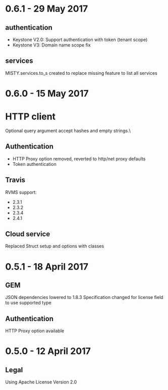 # 0.6.1 - 29 May 2017

## authentication
* Keystone V2.0: Support authentication with token (tenant scope)
* Keystone V3: Domain name scope fix

## services
MISTY.services.to_s created to replace missing feature to list all services

# 0.6.0 - 15 May 2017

# HTTP client
Optional query argument accept hashes and empty strings.\

## Authentication
* HTTP Proxy option removed, reverted to http/net proxy defaults
* Token authentication

## Travis
RVMS support:
* 2.3.1
* 2.3.2
* 2.3.4
* 2.4.1

## Cloud service
Replaced Struct setup and options with classes

# 0.5.1 - 18 April 2017

## GEM
JSON dependencies lowered to 1.8.3
Specification changed for license field to use supported type

## Authentication
HTTP Proxy option available

# 0.5.0 - 12 April 2017

## Legal
Using Apache License Version 2.0
